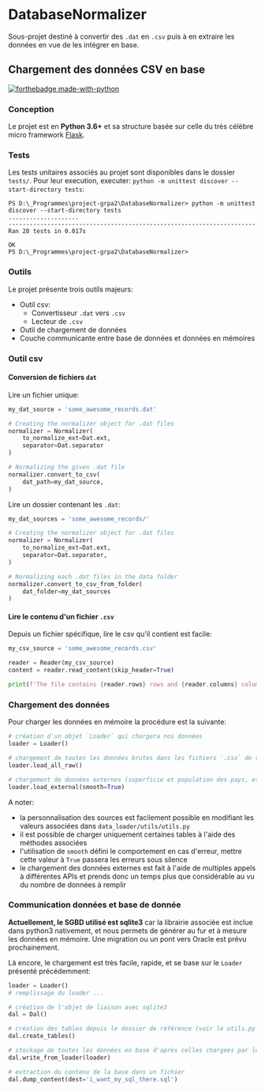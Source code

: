 # DatabaseNormalizer

Sous-projet destiné à convertir des `.dat` en `.csv` puis à en extraire les données
en vue de les intégrer en base.

## Chargement des données CSV en base

[![forthebadge made-with-python](http://ForTheBadge.com/images/badges/made-with-python.svg)](https://www.python.org/)

### Conception

Le projet est en **Python 3.6+** et sa structure basée sur celle du très célèbre micro framework
[Flask](https://github.com/pallets/flask).

### Tests

Les tests unitaires associés au projet sont disponibles dans le dossier `tests/`.
Pour leur execution, executer: `python -m unittest discover --start-directory tests`:

```shell
PS D:\_Programmes\project-grpa2\DatabaseNormalizer> python -m unittest discover --start-directory tests
....................
----------------------------------------------------------------------
Ran 20 tests in 0.017s

OK
PS D:\_Programmes\project-grpa2\DatabaseNormalizer>
```

### Outils

Le projet présente trois outils majeurs:

- Outil csv:
  - Convertisseur `.dat` vers `.csv`
  - Lecteur de `.csv`
- Outil de chargement de données
- Couche communicante entre base de données et données en mémoires

### Outil csv

#### Conversion de fichiers `dat`

Lire un fichier unique:

```python
my_dat_source = 'some_awesome_records.dat'

# Creating the normalizer object for .dat files
normalizer = Normalizer(
    to_normalize_ext=Dat.ext,
    separator=Dat.separator
)

# Normalizing the given .dat file
normalizer.convert_to_csv(
    dat_path=my_dat_source,
)
```

Lire un dossier contenant les `.dat`:

```python
my_dat_sources = 'some_awesome_records/'

# Creating the normalizer object for .dat files
normalizer = Normalizer(
    to_normalize_ext=Dat.ext,
    separator=Dat.separator,
)

# Normalizing each .dat files in the data folder
normalizer.convert_to_csv_from_folder(
    dat_folder=my_dat_sources
)
```

#### Lire le contenu d'un fichier `.csv`

Depuis un fichier spécifique, lire le csv qu'il contient est facile:

```python
my_csv_source = 'some_awesome_records.csv'

reader = Reader(my_csv_source)
content = reader.read_content(skip_header=True)

print(f'The file contains {reader.rows} rows and {reader.columns} columns')
```

### Chargement des données

Pour charger les données en mémoire la procédure est la suivante:

```python
# création d'un objet `Loader` qui chargera nos données
loader = Loader()

# chargement de toutes les données brutes dans les fichiers `.csv` de référence
loader.load_all_raw()

# chargement de données externes (superficie et population des pays, etc.)
loader.load_external(smooth=True)
```

A noter:

- la personnalisation des sources est facilement possible en modifiant
  les valeurs associées dans `data_loader/utils/utils.py`
- il est possible de charger uniquement certaines tables à l'aide des
  méthodes associées
- l'utilisation de `smooth` défini le comportement en cas d'erreur, mettre
  cette valeur à `True` passera les erreurs sous silence
- le chargement des données externes est fait à l'aide de multiples appels
  à différentes APIs et prends donc un temps plus que considérable au vu
  du nombre de données à remplir

### Communication données et base de donnée

**Actuellement, le SGBD utilisé est sqlite3** car la librairie associée est inclue
dans python3 nativement, et nous permets de générer au fur et à mesure les données
en mémoire. Une migration ou un pont vers Oracle est prévu prochainement.

Là encore, le chargement est très facile, rapide, et se base sur le `Loader` présenté
précédemment:

```python
loader = Loader()
# remplissage du loader ...

# création de l'objet de liaison avec sqlite3
dal = Dal()

# création des tables depuis le dossier de référence (voir le utils.py associé)
dal.create_tables()

# stockage de toutes les données en base d'après celles chargées par le `loader`
dal.write_from_loader(loader)

# extraction du contenu de la base dans un fichier
dal.dump_content(dest='i_want_my_sql_there.sql')
```
